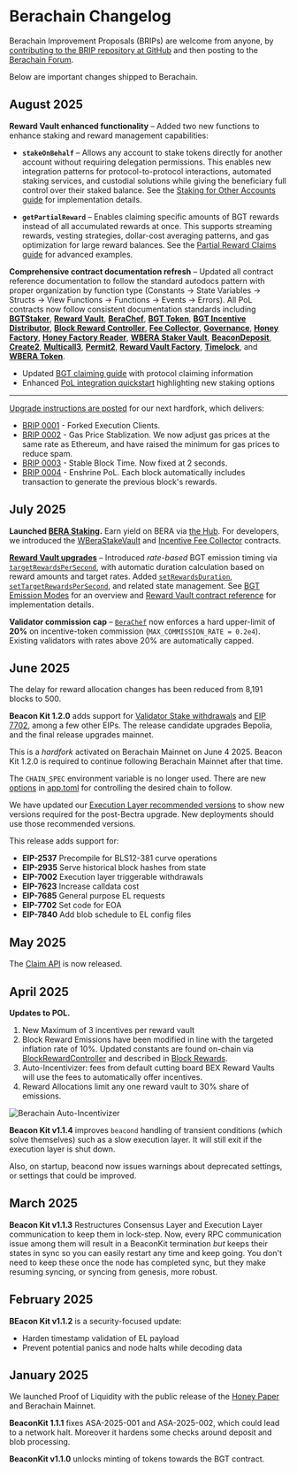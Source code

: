 # Berachain Changelog

Berachain Improvement Proposals (BRIPs) are welcome from anyone, by [contributing to the BRIP repository at GitHub](https://github.com/berachain/BRIPs/tree/main) and then posting to the [Berachain Forum](https://hub.forum.berachain.com/c/brips/9).

Below are important changes shipped to Berachain.

## August 2025

**Reward Vault enhanced functionality** – Added two new functions to enhance staking and reward management capabilities:

- **`stakeOnBehalf`** – Allows any account to stake tokens directly for another account without requiring delegation permissions. This enables new integration patterns for protocol-to-protocol interactions, automated staking services, and custodial solutions while giving the beneficiary full control over their staked balance. See the [Staking for Other Accounts guide](/developers/guides/staking-for-other-accounts) for implementation details.

- **`getPartialReward`** – Enables claiming specific amounts of BGT rewards instead of all accumulated rewards at once. This supports streaming rewards, vesting strategies, dollar-cost averaging patterns, and gas optimization for large reward balances. See the [Partial Reward Claims guide](/developers/guides/partial-reward-claims) for advanced examples.



**Comprehensive contract documentation refresh** – Updated all contract reference documentation to follow the standard autodocs pattern with proper organization by function type (Constants → State Variables → Structs → View Functions → Functions → Events → Errors). All PoL contracts now follow consistent documentation standards including **[BGTStaker](/developers/contracts/bgt-staker)**, **[Reward Vault](/developers/contracts/reward-vault)**, **[BeraChef](/developers/contracts/berachef)**, **[BGT Token](/developers/contracts/bgt-token)**, **[BGT Incentive Distributor](/developers/contracts/bgtincentivedistributor)**, **[Block Reward Controller](/developers/contracts/block-reward-controller)**, **[Fee Collector](/developers/contracts/fee-collector)**, **[Governance](/developers/contracts/governance)**, **[Honey Factory](/developers/contracts/honey-factory)**, **[Honey Factory Reader](/developers/contracts/honey-factory-reader)**, **[WBERA Staker Vault](/developers/contracts/wbera-staker-vault)**, **[BeaconDeposit](/developers/contracts/beacondeposit)**, **[Create2](/developers/contracts/create2)**, **[Multicall3](/developers/contracts/multicall3)**, **[Permit2](/developers/contracts/permit2)**, **[Reward Vault Factory](/developers/contracts/reward-vault-factory)**, **[Timelock](/developers/contracts/timelock)**, and **[WBERA Token](/developers/contracts/wbera-token)**.
- Updated [BGT claiming guide](/learn/guides/claim-bgt) with protocol claiming information
- Enhanced [PoL integration quickstart](/developers/quickstart/pol-integration) highlighting new staking options

---

[Upgrade instructions are posted](/nodes/guides/august-2025-upgrade) for our next hardfork, which delivers:
* [BRIP 0001](https://github.com/berachain/brips/blob/main/meta/BRIP-0001.md) - Forked Execution Clients.
* [BRIP 0002](https://github.com/berachain/brips/blob/main/meta/BRIP-0002.md) - Gas Price Stablization. We now adjust gas prices at the same rate as Ethereum, and have raised the minimum for gas prices to reduce spam. 
* [BRIP 0003](https://github.com/berachain/brips/blob/main/meta/BRIP-0003.md) - Stable Block Time. Now fixed at 2 seconds.
* [BRIP 0004](https://github.com/berachain/brips/blob/main/meta/BRIP-0004.md) - Enshrine PoL. Each block automatically includes transaction to generate the previous block's rewards.

## July 2025

**Launched [BERA Staking](https://docs.berachain.com/learn/guides/bera-staking).**  Earn yield on BERA via [the Hub](http://hub.berachain.com/stake/). For developers, we introduced the [WBeraStakeVault](https://docs.berachain.com/developers/contracts/wbera-staker-vault) and [Incentive Fee Collector](https://docs.berachain.com/developers/contracts/bgt-incentive-fee-collector) contracts.

**[Reward Vault upgrades](/developers/contracts/reward-vault)** – Introduced _rate-based_ BGT emission timing via [`targetRewardsPerSecond`](/developers/contracts/reward-vault#targetrewardspersecond), with automatic duration calculation based on reward amounts and target rates. Added [`setRewardsDuration`](/developers/contracts/reward-vault#setrewardsduration), [`setTargetRewardsPerSecond`](/developers/contracts/reward-vault#settargetrewardspersecond), and related state management. See [BGT Emission Modes](/learn/pol/rewardvaults#bgt-emission-modes) for an overview and [Reward Vault contract reference](/developers/contracts/reward-vault) for implementation details.

**Validator commission cap** – [`BeraChef`](/developers/contracts/berachef) now enforces a hard upper-limit of **20%** on incentive-token commission (`MAX_COMMISSION_RATE = 0.2e4`). Existing validators with rates above 20% are automatically capped.

## June 2025

The delay for reward allocation changes has been reduced from 8,191 blocks to 500.

**Beacon Kit 1.2.0** adds support for [Validator Stake withdrawals](https://docs.berachain.com/nodes/guides/withdraw-stake) and [EIP 7702](/developers/guides/eip7702-basics), among a few other EIPs. The release candidate upgrades Bepolia, and the final release upgrades mainnet.

This is a *hardfork* activated on Berachain Mainnet on June 4 2025. Beacon Kit 1.2.0 is required to continue following Berachain Mainnet after that time.

The `CHAIN_SPEC` environment variable is no longer used. There are new [options](/beacon-kit/configuration#beaconkit-configuration) in [app.toml](https://github.com/berachain/beacon-kit/blob/main/testing/networks/80069/app.toml#L117) for controlling the desired chain to follow. 

We have updated our [Execution Layer recommended versions](/nodes/evm-execution) to show new versions required for the post-Bectra upgrade. New deployments should use those recommended versions.

This release adds support for:
* **EIP-2537** Precompile for BLS12-381 curve operations
* **EIP-2935** Serve historical block hashes from state
* **EIP-7002** Execution layer triggerable withdrawals
* **EIP-7623** Increase calldata cost
* **EIP-7685** General purpose EL requests
* **EIP-7702** Set code for EOA 
* **EIP-7840** Add blob schedule to EL config files

## May 2025

The [Claim API](/developers/claim-api) is now released.

## April 2025

**Updates to POL.**
1. New Maximum of 3 incentives per reward vault
2. Block Reward Emissions have been modified in line with the targeted inflation rate of 10%. Updated constants are found on-chain via [BlockRewardController](https://berascan.com/address/0x1AE7dD7AE06F6C58B4524d9c1f816094B1bcCD8e) and described in [Block Rewards](/learn/pol/blockrewards).
3. Auto-Incentivizer: fees from default cutting board BEX Reward Vaults will use the fees to automatically offer incentives.
4. Reward Allocations limit any one reward vault to 30% share of emissions.

![Berachain Auto-Incentivizer](/assets/auto-incentivizer.png)

**Beacon Kit v1.1.4** improves `beacond` handling of transient conditions (which solve themselves) such as a slow execution layer. It will still exit if the execution layer is shut down.

Also, on startup, beacond now issues warnings about deprecated settings, or settings that could be improved.

## March 2025

**Beacon Kit v1.1.3** Restructures Consensus Layer and Execution Layer communication to keep them in lock-step. Now, every RPC communication issue among them will result in a BeaconKit termination *but* keeps their states in sync so you can easily restart any time and keep going. You don't need to keep these once the node has completed sync, but they make resuming syncing, or syncing from genesis, more robust.

## February 2025

**BEacon Kit v1.1.2** is a security-focused update:
* Harden timestamp validation of EL payload
* Prevent potential panics and node halts while decoding data

## January 2025

We launched Proof of Liquidity with the public release of the [Honey Paper](https://honeypaper.berachain.com/) and Berachain Mainnet.

**BeaconKit 1.1.1** fixes ASA-2025-001 and ASA-2025-002, which could lead to a network halt. Moreover it hardens some checks around deposit and blob processing.

**BeaconKit v1.1.0** unlocks minting of tokens towards the BGT contract.

